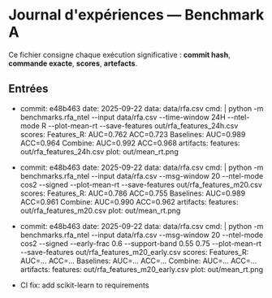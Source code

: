 # Journal d'expériences — Benchmark A

Ce fichier consigne chaque exécution significative : **commit hash**, **commande exacte**, **scores**, **artefacts**.

## Entrées

- commit: e48b463
  date: 2025-09-22
  data: data/rfa.csv
  cmd: |
    python -m benchmarks.rfa_ntel --input data/rfa.csv --time-window 24H --ntel-mode R --plot-mean-rt --save-features out/rfa_features_24h.csv
  scores:
    Features_R:  AUC=0.762  ACC=0.723
    Baselines:   AUC=0.989  ACC=0.964
    Combine:     AUC=0.992  ACC=0.968
  artifacts:
    features: out/rfa_features_24h.csv
    plot:     out/mean_rt.png

- commit: e48b463
  date: 2025-09-22
  data: data/rfa.csv
  cmd: |
    python -m benchmarks.rfa_ntel --input data/rfa.csv --msg-window 20 --ntel-mode cos2 --signed --plot-mean-rt --save-features out/rfa_features_m20.csv
  scores:
    Features_R:  AUC=0.786  ACC=0.755
    Baselines:   AUC=0.989  ACC=0.961
    Combine:     AUC=0.990  ACC=0.962
  artifacts:
    features: out/rfa_features_m20.csv
    plot:     out/mean_rt.png

- commit: e48b463
  date: 2025-09-22
  data: data/rfa.csv
  cmd: |
    python -m benchmarks.rfa_ntel --input data/rfa.csv --msg-window 20 --ntel-mode cos2 --signed --early-frac 0.6 --support-band 0.55 0.75 --plot-mean-rt --save-features out/rfa_features_m20_early.csv
  scores:
    Features_R:  AUC=...  ACC=...
    Baselines:   AUC=...  ACC=...
    Combine:     AUC=...  ACC=...
  artifacts:
    features: out/rfa_features_m20_early.csv
    plot:     out/mean_rt.png


- CI fix: add scikit-learn to requirements

